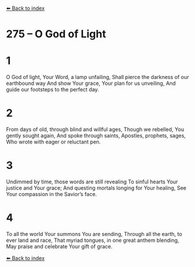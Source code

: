 [⬅️ Back to index](../README.md)

# 275 – O God of Light


# 1
O God of light, Your Word, a lamp unfailing,
Shall pierce the darkness of our earthbound way
And show Your grace,
Your plan for us unveiling,
And guide our footsteps to the perfect day.

# 2
From days of old, through blind and willful ages,
Though we rebelled, You gently sought again,
And spoke through saints,
Apostles, prophets, sages,
Who wrote with eager or reluctant pen.

# 3
Undimmed by time, those words are still revealing
To sinful hearts Your justice and Your grace;
And questing mortals longing for Your healing,
See Your compassion in the Savior’s face.

# 4
To all the world Your summons You are sending,
Through all the earth, to ever land and race,
That myriad tongues, in one great anthem blending,
May praise and celebrate Your gift of grace.

[⬅️ Back to index](../README.md)
